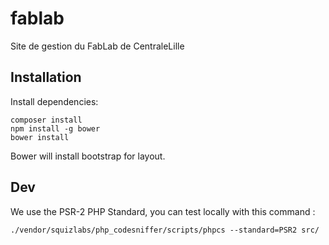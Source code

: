 # fablab
Site de gestion du FabLab de CentraleLille

## Installation

Install dependencies:

```
composer install
npm install -g bower
bower install
```

Bower will install bootstrap for layout.

## Dev

We use the PSR-2 PHP Standard, you can test locally with this command :

```
./vendor/squizlabs/php_codesniffer/scripts/phpcs --standard=PSR2 src/
```
